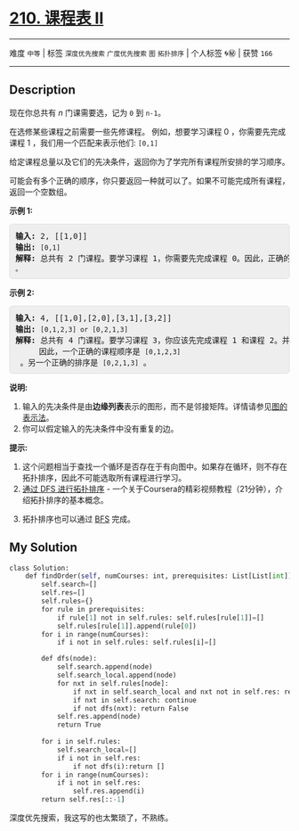 # [210. 课程表 II](https://leetcode-cn.com/problems/course-schedule-ii/)

---

难度 `中等` | 标签 `深度优先搜索` `广度优先搜索` `图` `拓扑排序`  | 个人标签 🌀㊙️ | 获赞 `166`

---

## Description

<style>
section pre{
    background-color: #eee;
    border: 1px solid #ddd;
    padding:10px;
    border-radius: 5px;
}
</style>
<section>
<p>现在你总共有 <em>n</em> 门课需要选，记为&nbsp;<code>0</code>&nbsp;到&nbsp;<code>n-1</code>。</p>
<p>在选修某些课程之前需要一些先修课程。&nbsp;例如，想要学习课程 0 ，你需要先完成课程&nbsp;1 ，我们用一个匹配来表示他们: <code>[0,1]</code></p>
<p>给定课程总量以及它们的先决条件，返回你为了学完所有课程所安排的学习顺序。</p>
<p>可能会有多个正确的顺序，你只要返回一种就可以了。如果不可能完成所有课程，返回一个空数组。</p>
<p><strong>示例&nbsp;1:</strong></p>
<pre><strong>输入:</strong> 2, [[1,0]] 
<strong>输出: </strong><code>[0,1]</code>
<strong>解释:</strong>&nbsp;总共有 2 门课程。要学习课程 1，你需要先完成课程 0。因此，正确的课程顺序为 <code>[0,1] 。</code></pre>
<p><strong>示例&nbsp;2:</strong></p>
<pre><strong>输入:</strong> 4, [[1,0],[2,0],[3,1],[3,2]]
<strong>输出: </strong><code>[0,1,2,3] or [0,2,1,3]</code>
<strong>解释:</strong>&nbsp;总共有 4 门课程。要学习课程 3，你应该先完成课程 1 和课程 2。并且课程 1 和课程 2 都应该排在课程 0 之后。
&nbsp;    因此，一个正确的课程顺序是&nbsp;<code>[0,1,2,3]</code> 。另一个正确的排序是&nbsp;<code>[0,2,1,3]</code> 。
</pre>
<p><strong>说明:</strong></p>
<ol>
	<li>输入的先决条件是由<strong>边缘列表</strong>表示的图形，而不是邻接矩阵。详情请参见<a href="http://blog.csdn.net/woaidapaopao/article/details/51732947">图的表示法</a>。</li>
	<li>你可以假定输入的先决条件中没有重复的边。</li>
</ol>
<p><strong>提示:</strong></p>
<ol>
	<li>这个问题相当于查找一个循环是否存在于有向图中。如果存在循环，则不存在拓扑排序，因此不可能选取所有课程进行学习。</li>
	<li><a href="https://www.coursera.org/specializations/algorithms">通过 DFS 进行拓扑排序</a> - 一个关于Coursera的精彩视频教程（21分钟），介绍拓扑排序的基本概念。</li>
	<li>
	<p>拓扑排序也可以通过&nbsp;<a href="https://baike.baidu.com/item/%E5%AE%BD%E5%BA%A6%E4%BC%98%E5%85%88%E6%90%9C%E7%B4%A2/5224802?fr=aladdin&amp;fromid=2148012&amp;fromtitle=%E5%B9%BF%E5%BA%A6%E4%BC%98%E5%85%88%E6%90%9C%E7%B4%A2">BFS</a>&nbsp;完成。</p>
	</li>
</ol>
</section>

## My Solution

```python
class Solution:
    def findOrder(self, numCourses: int, prerequisites: List[List[int]]) -> List[int]:
        self.search=[]
        self.res=[]
        self.rules={}
        for rule in prerequisites:
            if rule[1] not in self.rules: self.rules[rule[1]]=[]
            self.rules[rule[1]].append(rule[0])
        for i in range(numCourses):
            if i not in self.rules: self.rules[i]=[]

        def dfs(node):
            self.search.append(node)
            self.search_local.append(node)
            for nxt in self.rules[node]:
                if nxt in self.search_local and nxt not in self.res: return False
                if nxt in self.search: continue
                if not dfs(nxt): return False
            self.res.append(node)
            return True
        
        for i in self.rules:
            self.search_local=[]
            if i not in self.res:
                if not dfs(i):return []
        for i in range(numCourses):
            if i not in self.res:
                self.res.append(i)
        return self.res[::-1]
```

深度优先搜索，我这写的也太繁琐了，不熟练。